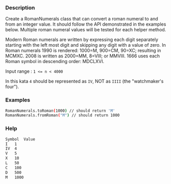 ### Description
Create a RomanNumerals class that can convert a roman numeral to and from an integer value. It should follow the API demonstrated in the examples below. Multiple roman numeral values will be tested for each helper method.

Modern Roman numerals are written by expressing each digit separately starting with the left most digit and skipping any digit with a value of zero. In Roman numerals 1990 is rendered: 1000=M, 900=CM, 90=XC; resulting in MCMXC. 2008 is written as 2000=MM, 8=VIII; or MMVIII. 1666 uses each Roman symbol in descending order: MDCLXVI.

Input range : `1 <= n < 4000`

In this kata `4` should be represented as `IV`, NOT as `IIII` (the "watchmaker's four").
 
### Examples
````sh
RomanNumerals.toRoman(1000) // should return 'M'
RomanNumerals.fromRoman("M") // should return 1000
````
### Help

````sh
Symbol	Value
I	1
IV	4
V	5
X	10
L	50
C	100
D	500
M	1000
````
